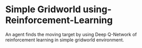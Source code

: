 # Simple Gridworld using-Reinforcement-Learning

An agent finds the moving target by using Deep Q-Network of reinforcement learning in simple gridworld environment.
